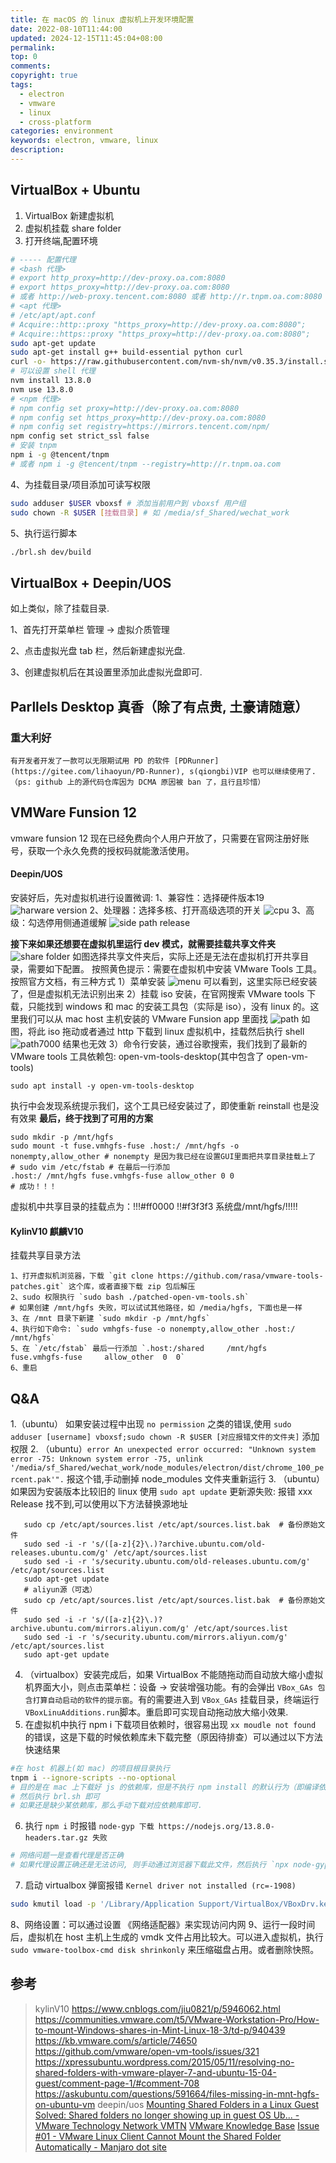 ```yaml
---
title: 在 macOS 的 linux 虚拟机上开发环境配置
date: 2022-08-10T11:44:00
updated: 2024-12-15T11:45:04+08:00
permalink: 
top: 0
comments: 
copyright: true
tags:
  - electron
  - vmware
  - linux
  - cross-platform
categories: environment
keywords: electron, vmware, linux
description:
---
```

## VirtualBox + Ubuntu

1. VirtualBox 新建虚拟机
2. 虚拟机挂载 share folder
3. 打开终端,配置环境

```bash
# ----- 配置代理
# <bash 代理>
# export http_proxy=http://dev-proxy.oa.com:8080
# export https_proxy=http://dev-proxy.oa.com:8080
# 或者 http://web-proxy.tencent.com:8080 或者 http://r.tnpm.oa.com:8080
# <apt 代理>
# /etc/apt/apt.conf
# Acquire::http::proxy "https_proxy=http://dev-proxy.oa.com:8080";
# Acquire::https::proxy "https_proxy=http://dev-proxy.oa.com:8080";
sudo apt-get update
sudo apt-get install g++ build-essential python curl
curl -o- https://raw.githubusercontent.com/nvm-sh/nvm/v0.35.3/install.sh | bash # Nodejs 版本管理器
# 可以设置 shell 代理
nvm install 13.8.0
nvm use 13.8.0
# <npm 代理>
# npm config set proxy=http://dev-proxy.oa.com:8080
# npm config set https_proxy=http://dev-proxy.oa.com:8080
# npm config set registry=https://mirrors.tencent.com/npm/
npm config set strict_ssl false
# 安装 tnpm
npm i -g @tencent/tnpm
# 或者 npm i -g @tencent/tnpm --registry=http://r.tnpm.oa.com
```
4、为挂载目录/项目添加可读写权限
```bash
sudo adduser $USER vboxsf # 添加当前用户到 vboxsf 用户组
sudo chown -R $USER [挂载目录] # 如 /media/sf_Shared/wechat_work
```
5、执行运行脚本
```bash
./brl.sh dev/build
```
## VirtualBox + Deepin/UOS
如上类似，除了挂载目录.

1、首先打开菜单栏 管理 -> 虚拟介质管理

2、点击虚拟光盘 tab 栏，然后新建虚拟光盘.

3、创建虚拟机后在其设置里添加此虚拟光盘即可.

## Parllels Desktop 真香（除了有点贵, 土豪请随意）
### 重大利好
	有开发者开发了一款可以无限期试用 PD 的软件 [PDRunner](https://gitee.com/lihaoyun/PD-Runner), s(qiongbi)VIP 也可以继续使用了.（ps: github 上的源代码仓库因为 DCMA 原因被 ban 了，且行且珍惜）
## VMWare Funsion 12
vmware funsion 12 现在已经免费向个人用户开放了，只需要在官网注册好账号，获取一个永久免费的授权码就能激活使用。
#### Deepin/UOS
安装好后，先对虚拟机进行设置微调:
1、兼容性：选择硬件版本19
![harware version](http://picbed.dang8080.cn/image-1641521104551.png)
2、处理器：选择多核、打开高级选项的开关
![cpu](http://picbed.dang8080.cn/image-1641521154891.png)
3、高级：勾选停用侧通道缓解
![side path release](http://picbed.dang8080.cn/image-1641521195773.png)

**接下来如果还想要在虚拟机里运行 dev 模式，就需要挂载共享文件夹**
![share folder](http://picbed.dang8080.cn/image-1641521410618.png)
如图选择共享文件夹后，实际上还是无法在虚拟机打开共享目录，需要如下配置。
按照黄色提示：需要在虚拟机中安装 VMware Tools 工具。按照官方文档，有三种方式
1）菜单安装
![menu](http://picbed.dang8080.cn/image-1641521751085.png)
可以看到，这里实际已经安装了，但是虚拟机无法识别出来
2）挂载 iso 安装，在官网搜索 VMware tools 下载，只能找到 windows 和 mac 的安装工具包（实际是 iso），没有 linux 的。这里我们可以从 mac host 主机安装的 VMware Funsion app 里面找
![path](http://picbed.dang8080.cn/image-1641521907311.png)
如图，将此 iso 拖动或者通过 http 下载到 linux 虚拟机中，挂载然后执行 shell
![path7000](http://picbed.dang8080.cn/image-1641521969700.png)
结果也无效
3）命令行安装，通过谷歌搜索，我们找到了最新的 VMware tools 工具依赖包: open-vm-tools-desktop(其中包含了 open-vm-tools)
```shell
sudo apt install -y open-vm-tools-desktop
```
执行中会发现系统提示我们，这个工具已经安装过了，即使重新 reinstall 也是没有效果
**最后，终于找到了可用的方案**
```shell
sudo mkdir -p /mnt/hgfs
sudo mount -t fuse.vmhgfs-fuse .host:/ /mnt/hgfs -o nonempty,allow_other # nonempty 是因为我已经在设置GUI里面把共享目录挂载上了
# sudo vim /etc/fstab # 在最后一行添加
.host:/ /mnt/hgfs fuse.vmhgfs-fuse allow_other 0 0
# 成功！！！
```
虚拟机中共享目录的挂载点为：!!!#ff0000 !!#f3f3f3 系统盘/mnt/hgfs/!!!!!

#### KylinV10 麒麟V10
挂载共享目录方法
```shell
1、打开虚拟机浏览器，下载 `git clone https://github.com/rasa/vmware-tools-patches.git` 这个库，或者直接下载 zip 包后解压
2、sudo 权限执行 `sudo bash ./patched-open-vm-tools.sh`
# 如果创建 /mnt/hgfs 失败，可以试试其他路径，如 /media/hgfs, 下面也是一样
3、在 /mnt 目录下新建 `sudo mkdir -p /mnt/hgfs`
4、执行如下命令: `sudo vmhgfs-fuse -o nonempty,allow_other .host:/ /mnt/hgfs`
5、在 `/etc/fstab` 最后一行添加 `.host:/shared     /mnt/hgfs       fuse.vmhgfs-fuse     allow_other  0  0`
6、重启
```

## Q&amp;A

1.（ubuntu） 如果安装过程中出现 `no permission` 之类的错误,使用 `sudo adduser [username] vboxsf;sudo chown -R $USER [对应报错文件的文件夹]` 添加权限
2. （ubuntu）`error An unexpected error occurred: "Unknown system error -75: Unknown system error -75, unlink '/media/sf_Shared/wechat_work/node_modules/electron/dist/chrome_100_percent.pak'".` 报这个错,手动删掉 node_modules 文件夹重新运行
3. （ubuntu）如果因为安装版本比较旧的 linux 使用 `sudo apt update` 更新源失败: 报错 xxx Release 找不到,可以使用以下方法替换源地址

```
   sudo cp /etc/apt/sources.list /etc/apt/sources.list.bak  # 备份原始文件
   sudo sed -i -r 's/([a-z]{2}\.)?archive.ubuntu.com/old-releases.ubuntu.com/g' /etc/apt/sources.list
   sudo sed -i -r 's/security.ubuntu.com/old-releases.ubuntu.com/g' /etc/apt/sources.list
   sudo apt-get update
   # aliyun源（可选）
   sudo cp /etc/apt/sources.list /etc/apt/sources.list.bak  # 备份原始文件
   sudo sed -i -r 's/([a-z]{2}\.)?archive.ubuntu.com/mirrors.aliyun.com/g' /etc/apt/sources.list
   sudo sed -i -r 's/security.ubuntu.com/mirrors.aliyun.com/g' /etc/apt/sources.list
   sudo apt-get update
```

4. （virtualbox）安装完成后，如果 VirtualBox 不能随拖动而自动放大缩小虚拟机界面大小，则点击菜单栏：设备 -> 安装增强功能。有的会弹出 `VBox_GAs 包含打算自动启动的软件的提示窗`。有的需要进入到 `VBox_GAs` 挂载目录，终端运行 `VBoxLinuAdditions.run`脚本。重启即可实现自动拖动放大缩小效果.
5. 在虚拟机中执行 npm i 下载项目依赖时，很容易出现 `xx moudle not found` 的错误，这是下载的时候依赖库未下载完整（原因待排查）可以通过以下方法快速结果
```bash
#在 host 机器上(如 mac) 的项目根目录执行 
tnpm i --ignore-scripts --no-optional 
# 目的是在 mac 上下载好 js 的依赖库，但是不执行 npm install 的默认行为（即编译依赖库里的 node-addon 模块）
# 然后执行 brl.sh 即可
# 如果还是缺少某依赖库，那么手动下载对应依赖库即可.
```
6. 执行 `npm i` 时报错 `node-gyp 下载 https://nodejs.org/13.8.0-headers.tar.gz 失败`
```bash
# 网络问题一是查看代理是否正确
# 如果代理设置正确还是无法访问, 则手动通过浏览器下载此文件，然后执行 `npx node-gyp rebuild --tarball=[文件]` 即可
```
7. 启动 virtualbox 弹窗报错 `Kernel driver not installed (rc=-1908)`
```bash
sudo kmutil load -p '/Library/Application Support/VirtualBox/VBoxDrv.kext'
```
8、网络设置：可以通过设置 《网络适配器》来实现访问内网
9、运行一段时间后，虚拟机在 host 主机上生成的 vmdk 文件占用比较大。可以进入虚拟机，执行 `sudo vmware-toolbox-cmd disk shrinkonly` 来压缩磁盘占用。或者删除快照。
## 参考
> kylinV10
> https://www.cnblogs.com/jiu0821/p/5946062.html
> https://communities.vmware.com/t5/VMware-Workstation-Pro/How-to-mount-Windows-shares-in-Mint-Linux-18-3/td-p/940439
> https://kb.vmware.com/s/article/74650
> https://github.com/vmware/open-vm-tools/issues/321
> https://xpressubuntu.wordpress.com/2015/05/11/resolving-no-shared-folders-with-vmware-player-7-and-ubuntu-15-04-guest/comment-page-1/#comment-708
> https://askubuntu.com/questions/591664/files-missing-in-mnt-hgfs-on-ubuntu-vm
> deepin/uos
> [Mounting Shared Folders in a Linux Guest](https://docs.vmware.com/en/VMware-Workstation-Pro/16.0/com.vmware.ws.using.doc/GUID-AB5C80FE-9B8A-4899-8186-3DB8201B1758.html)
> [Solved: Shared folders no longer showing up in guest OS Ub... - VMware Technology Network VMTN](https://communities.vmware.com/t5/VMware-Fusion-Discussions/Shared-folders-no-longer-showing-up-in-guest-OS-Ubuntu-16-04/td-p/509366)
> [VMware Knowledge Base](https://kb.vmware.com/s/article/1003910)
> [Issue #01 - VMware Linux Client Cannot Mount the Shared Folder Automatically - Manjaro dot site](https://manjaro.site/issue-01-vmware-linux-client-cannot-mount-the-shared-folder-automatically/)